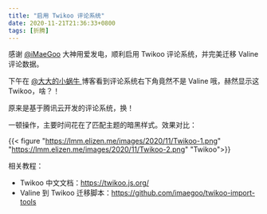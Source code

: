 ```yaml
---
title: "启用 Twikoo 评论系统"
date: 2020-11-21T21:36:33+0800
tags: [折腾]
---
```


感谢 [@iMaeGoo](https://www.imaegoo.com/) 大神用爱发电，顺利启用 Twikoo 评论系统，并完美迁移 Valine 评论数据。

下午在 [@大大的小蜗牛 ](https://eallion.com/) 博客看到评论系统右下角竟然不是 Valine 哦，赫然显示这 Twikoo，啥？！

原来是基于腾讯云开发的评论系统，换！

<!--more-->

一顿操作，主要时间花在了匹配主题的暗黑样式。效果对比：

{{< figure "https://lmm.elizen.me/images/2020/11/Twikoo-1.png" "https://lmm.elizen.me/images/2020/11/Twikoo-2.png" "Twikoo">}}

相关教程：

- Twikoo 中文文档：<https://twikoo.js.org/>
- Valine 到 Twikoo 迁移脚本：<https://github.com/imaegoo/twikoo-import-tools>